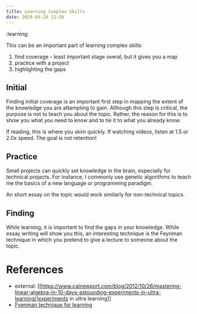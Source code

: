 ```yaml
---
title: Learning Complex Skills
date: 2020-05-20 11:26
---
```


:learning:

This can be an important part of learning complex skills:

1. find coverage - least important stage overal, but it gives you a map
2. practice with a project
3. highlighting the gaps

## Initial

Finding initial coverage is an important first step in mapping the extent of the knowledge you
are attampting to gain. Although this step is critical, the purpose is not to teach you about
the topic. Rather, the reason for this is to show you what you need to know and to tie it to what
you already know.

If reading, this is where you skim quickly. If watching videos, listen at 1.5 or 2.0x speed. The goal
is not retention!

## Practice

Small projects can quickly set knowledge in the brain, especially for technical projects. For 
instance, I commonly use genetic algorithms to teach me the basics of a new language or programming
paradigm.

An short essay on the topic would work similarly for non-technical topics.

## Finding

While learning, it is important to find the gaps in your knowledge. While essay writing will show you this,
an interesting technique is the Feynman technique in which you pretend to give a lecture to someone
about the topic.




# References

- external: [[https://www.calnewport.com/blog/2012/10/26/mastering-linear-algebra-in-10-days-astounding-experiments-in-ultra-learning/|experiments in ultra learning]]
- [Fyenman technique for learning](52)






